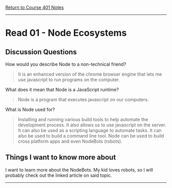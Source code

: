 [Return to Course 401 Notes](https://KrisDunning.github.io/401-Reading-Notes)

-----

# Read 01 - Node Ecosystems

## Discussion Questions

How would you describe Node to a non-technical friend?

> It is an enhanced version of the chrome browser engine that lets me use javascript to run programs on the computer.

What does it mean that Node is a JavaScript runtime?

> Node is a program that executes javascript on our computers.

What is Node used for?

> Installing and running various build tools to help automate the development process. It also allows us to use javascript on the server. It can also be used as a scripting language to automate tasks. It can also be used to build a command line tool. Node can be used to build cross platform apps and even NodeBots (robots).

## Things I want to know more about

I want to learn more about the NodeBots. My kid loves robots, so I will probably check out the linked article on said topic. 

-----
